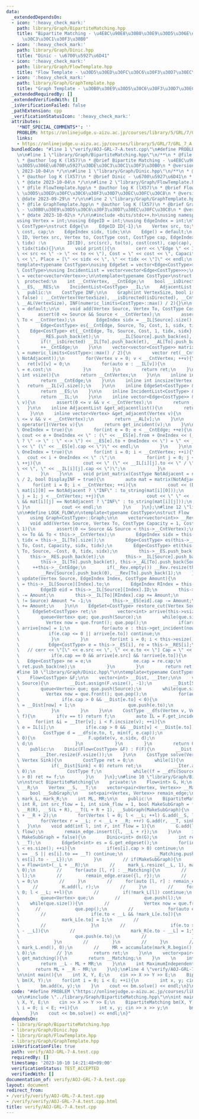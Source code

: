 ```yaml
---
data:
  _extendedDependsOn:
  - icon: ':heavy_check_mark:'
    path: library/Graph/BipartiteMatching.hpp
    title: "Bipartite Matching - \u4E8C\u90E8\u30B0\u30E9\u30D5\u306E\u6700\u5927\u30DE\
      \u30C3\u30C1\u30F3\u30B0"
  - icon: ':heavy_check_mark:'
    path: library/Graph/Dinic.hpp
    title: "Dinic - \u6700\u5927\u6D41"
  - icon: ':heavy_check_mark:'
    path: library/Graph/FlowTemplate.hpp
    title: "Flow Template - \u30D5\u30ED\u30FC\u30C6\u30F3\u30D7\u30EC\u30FC\u30C8"
  - icon: ':heavy_check_mark:'
    path: library/Graph/GraphTemplate.hpp
    title: "Graph Template - \u30B0\u30E9\u30D5\u30C6\u30F3\u30D7\u30EC\u30FC\u30C8"
  _extendedRequiredBy: []
  _extendedVerifiedWith: []
  _isVerificationFailed: false
  _pathExtension: cpp
  _verificationStatusIcon: ':heavy_check_mark:'
  attributes:
    '*NOT_SPECIAL_COMMENTS*': ''
    PROBLEM: https://onlinejudge.u-aizu.ac.jp/courses/library/5/GRL/7/GRL_7_A
    links:
    - https://onlinejudge.u-aizu.ac.jp/courses/library/5/GRL/7/GRL_7_A
  bundledCode: "#line 1 \"verify/AOJ-GRL-7-A.test.cpp\"\n#define PROBLEM \"https://onlinejudge.u-aizu.ac.jp/courses/library/5/GRL/7/GRL_7_A\"\
    \n\n#line 1 \"library/Graph/BipartiteMatching.hpp\"\n/**\n * @file BipartiteMatching.hpp\n\
    \ * @author log K (lX57)\n * @brief Bipartite Matching - \u4E8C\u90E8\u30B0\u30E9\
    \u30D5\u306E\u6700\u5927\u30DE\u30C3\u30C1\u30F3\u30B0\n * @version 2.2\n * @date\
    \ 2023-10-04\n */\n\n#line 1 \"library/Graph/Dinic.hpp\"\n/**\n * @file Dinic.hpp\n\
    \ * @author log K (lX57)\n * @brief Dinic - \u6700\u5927\u6D41\n * @version 1.0\n\
    \ * @date 2023-10-04\n */\n\n#line 2 \"library/Graph/FlowTemplate.hpp\"\n\n/**\n\
    \ * @file FlowTemplate.hpp\n * @author log K (lX57)\n * @brief Flow Template -\
    \ \u30D5\u30ED\u30FC\u30C6\u30F3\u30D7\u30EC\u30FC\u30C8\n * @version 1.0\n *\
    \ @date 2023-09-29\n */\n\n#line 2 \"library/Graph/GraphTemplate.hpp\"\n\n/**\n\
    \ * @file GraphTemplate.hpp\n * @author log K (lX57)\n * @brief Graph Template\
    \ - \u30B0\u30E9\u30D5\u30C6\u30F3\u30D7\u30EC\u30FC\u30C8\n * @version 2.2\n\
    \ * @date 2023-10-02\n */\n\n#include <bits/stdc++.h>\nusing namespace std;\n\n\
    using Vertex = int;\nusing EdgeID = int;\nusing EdgeIndex = int;\n\ntemplate<typename\
    \ CostType>\nstruct Edge{\n    EdgeID ID{-1};\n    Vertex src, to;\n    CostType\
    \ cost, cap;\n    EdgeIndex sidx, tidx;\n\n    Edge() = default;\n    Edge(EdgeID\
    \ ID, Vertex src, Vertex to, CostType cost, CostType cap, EdgeIndex sidx, EdgeIndex\
    \ tidx) :\n        ID(ID), src(src), to(to), cost(cost), cap(cap), sidx(sidx),\
    \ tidx(tidx){}\n\n    void print(){\n        cerr << \"Edge \" << ID << \" : (\"\
    \ << src << \" -> \" << to << \"), Cost = \" << cost << \", Capacity = \" << cap\
    \ << \", Place = [\" << sidx << \", \" << tidx << \"]\" << endl;\n    }\n};\n\n\
    template<typename CostType>\nusing EdgeSet = vector<Edge<CostType>>;\ntemplate<typename\
    \ CostType>\nusing IncidentList = vector<vector<Edge<CostType>>>;\nusing AdjacentList\
    \ = vector<vector<Vertex>>;\n\ntemplate<typename CostType>\nstruct Graph{\n  \
    \  protected:\n    int __CntVertex, __CntEdge;\n    bool __isDirected;\n    EdgeSet<CostType>\
    \ __ES, __RES;\n    IncidentList<CostType> __IL;\n    AdjacentList __AL;\n\n \
    \   public:\n    CostType INF;\n\n    Graph(int VertexSize, bool isDirected =\
    \ false) : __CntVertex(VertexSize), __isDirected(isDirected), __CntEdge(0), __IL(VertexSize),\
    \ __AL(VertexSize), INF(numeric_limits<CostType>::max() / 2){}\n\n    Graph()\
    \ = default;\n\n    void add(Vertex Source, Vertex To, CostType Cost = 1){\n \
    \       assert(0 <= Source && Source < __CntVertex);\n        assert(0 <= To &&\
    \ To < __CntVertex);\n        EdgeIndex sidx = __IL[Source].size(), tidx = __IL[To].size();\n\
    \        Edge<CostType> es{__CntEdge, Source, To, Cost, 1, sidx, tidx};\n    \
    \    Edge<CostType> et{__CntEdge, To, Source, Cost, 1, tidx, sidx};\n        __ES.push_back(es);\n\
    \        __RES.push_back(et);\n        __IL[Source].push_back(es), __AL[Source].push_back(To);\n\
    \        if(!__isDirected) __IL[To].push_back(et), __AL[To].push_back(Source);\n\
    \        ++__CntEdge;\n    }\n\n    vector<vector<CostType>> matrix(CostType NotAdjacent\
    \ = numeric_limits<CostType>::max() / 2){\n        vector ret(__CntVertex, vector(__CntVertex,\
    \ NotAdjacent));\n        for(Vertex v = 0; v < __CntVertex; ++v){\n         \
    \   ret[v][v] = 0;\n            for(auto e : __IL[v]){\n                ret[v][e.to]\
    \ = e.cost;\n            }\n        }\n        return ret;\n    }\n\n    inline\
    \ int vsize(){\n        return __CntVertex;\n    }\n\n    inline int esize(){\n\
    \        return __CntEdge;\n    }\n\n    inline int incsize(Vertex v){\n     \
    \   return __IL[v].size();\n    }\n\n    inline EdgeSet<CostType> &get_edgeset(){\n\
    \        return __ES;\n    }\n\n    inline IncidentList<CostType> &get_incidentlist(){\n\
    \        return __IL;\n    }\n\n    inline vector<Edge<CostType>> &get_incident(Vertex\
    \ v){\n        assert(0 <= v && v < __CntVertex);\n        return __IL[v];\n \
    \   }\n\n    inline AdjacentList &get_adjacentlist(){\n        return __AL;\n\
    \    }\n\n    inline vector<Vertex> &get_adjacent(Vertex v){\n        assert(0\
    \ <= v && v < __CntVertex);\n        return __AL[v];\n    }\n\n    vector<Edge<CostType>>\
    \ operator[](Vertex v){\n        return get_incident(v);\n    }\n\n    void print_edgeset(bool\
    \ OneIndex = true){\n        for(int e = 0; e < __CntEdge; ++e){\n           \
    \ cout << e + OneIndex << \" : (\" << __ES[e].from + OneIndex << (__isDirected\
    \ ? \" -> \" : \" <-> \") << __ES[e].to + OneIndex << \") = \" << __ES[e].cost\
    \ << \" (\" << __ES[e].cap << \")\" << endl;\n        }\n    }\n\n    void print_incidentlist(bool\
    \ OneIndex = true){\n        for(int i = 0; i < __CntVertex; ++i){\n         \
    \   cout << i + OneIndex << \" :\";\n            for(int j = 0; j < __IL[i].size();\
    \ ++j){\n                cout << \" (\" << __IL[i][j].to << \" / \" << __IL[i][j].cost\
    \ << \", \" << __IL[i][j].cap << \")\";\n            }\n            cout << endl;\n\
    \        }\n    }\n\n    void print_matrix(CostType NotAdjacent = numeric_limits<CostType>::max()\
    \ / 2, bool DisplayINF = true){\n        auto mat = matrix(NotAdjacent);\n   \
    \     for(int i = 0; i < __CntVertex; ++i){\n            cout << (DisplayINF &&\
    \ mat[i][0] == NotAdjacent ? \"INF\" : to_string(mat[i][0]));\n            for(int\
    \ j = 1; j < __CntVertex; ++j){\n                cout << \" \" << (DisplayINF\
    \ && mat[i][j] == NotAdjacent ? \"INF\" : to_string(mat[i][j]));\n           \
    \ }\n            cout << endl;\n        }\n    }\n};\n#line 12 \"library/Graph/FlowTemplate.hpp\"\
    \n\n#define LOGK_FLOW\n\ntemplate<typename CostType>\nstruct Flow : public Graph<CostType>{\n\
    \    using Graph<CostType>::Graph;\n\n    vector<vector<int>> __Rev;\n\n    public:\n\
    \    void add(Vertex Source, Vertex To, CostType Capacity = 1, CostType Cost =\
    \ 1){\n        assert(0 <= Source && Source < this->__CntVertex);\n        assert(0\
    \ <= To && To < this->__CntVertex);\n        EdgeIndex sidx = this->__IL[Source].size(),\
    \ tidx = this->__IL[To].size();\n        Edge<CostType> es(this->__CntEdge, Source,\
    \ To, Cost, Capacity, sidx, tidx);\n        Edge<CostType> et(this->__CntEdge,\
    \ To, Source, -Cost, 0, tidx, sidx);\n        this->__ES.push_back(es);\n    \
    \    this->__RES.push_back(et);\n        this->__IL[Source].push_back(es), this->__AL[Source].push_back(To);\n\
    \        this->__IL[To].push_back(et), this->__AL[To].push_back(Source);\n   \
    \     ++this->__CntEdge;\n        if(__Rev.empty()) __Rev.resize(this->__CntVertex);\n\
    \        __Rev[Source].push_back(0), __Rev[To].push_back(1);\n    }\n\n    void\
    \ update(Vertex Source, EdgeIndex Index, CostType Amount){\n        Vertex To\
    \ = this->__IL[Source][Index].to;\n        EdgeIndex RIndex = this->__IL[Source][Index].tidx;\n\
    \        EdgeID eid = this->__IL[Source][Index].ID;\n        this->__IL[Source][Index].cap\
    \ -= Amount;\n        this->__IL[To][RIndex].cap += Amount;\n        if(this->__ES[eid].src\
    \ != Source) Amount *= -1;\n        this->__ES[eid].cap -= Amount;\n        this->__RES[eid].cap\
    \ += Amount;\n    }\n\n    EdgeSet<CostType> restore_cut(Vertex Source){\n   \
    \     EdgeSet<CostType> ret;\n        vector<int> arrive(this->vsize(), 0);\n\
    \        queue<Vertex> que; que.push(Source);\n        while(que.size()){\n  \
    \          Vertex now = que.front(); que.pop();\n            if(arrive[now]) continue;\
    \ arrive[now] = 1;\n            for(auto e : this->get_incident(now)){\n     \
    \           if(e.cap <= 0 || arrive[e.to]) continue;\n                que.push(e.to);\n\
    \            }\n        }\n        for(int i = 0; i < this->esize(); ++i){\n \
    \           Edge<CostType> e = this->__ES[i], re = this->__RES[i];\n         \
    \   // cerr << \"[\" << e.src << \", \" << e.to << \"] Cap = \" << e.cap << endl;\n\
    \            if(e.cap == 0 && arrive[e.src] && !arrive[e.to]){\n             \
    \   Edge<CostType> ne = e;\n                ne.cap = re.cap;\n               \
    \ ret.push_back(ne);\n            }\n        }\n        return ret;\n    }\n};\n\
    #line 10 \"library/Graph/Dinic.hpp\"\n\ntemplate<typename CostType>\nstruct Dinic{\n\
    \    Flow<CostType> &F;\n\n    vector<int> __Dist, __Iter;\n\n    void __bfs(Vertex\
    \ Source){\n        __Dist.assign(F.vsize(), -1);\n        __Dist[Source] = 0;\n\
    \        queue<Vertex> que; que.push(Source);\n        while(que.size()){\n  \
    \          Vertex now = que.front(); que.pop();\n            for(auto e : F.get_incident(now)){\n\
    \                if(e.cap > 0 && __Dist[e.to] < 0){\n                    __Dist[e.to]\
    \ = __Dist[now] + 1;\n                    que.push(e.to);\n                }\n\
    \            }\n        }\n    }\n\n    CostType __dfs(Vertex v, Vertex t, CostType\
    \ f){\n        if(v == t) return f;\n        auto IL = F.get_incident(v);\n  \
    \      for(int &i = __Iter[v]; i < F.incsize(v); ++i){\n            Edge<CostType>\
    \ e = IL[i];\n            if(e.cap > 0 && __Dist[v] < __Dist[e.to]){\n       \
    \         CostType d = __dfs(e.to, t, min(f, e.cap));\n                if(d >\
    \ 0){\n                    F.update(v, e.sidx, d);\n                    return\
    \ d;\n                }\n            }\n        }\n        return 0;\n    }\n\n\
    \    public:\n    Dinic(Flow<CostType> &F) : F(F){\n        __Dist.resize(F.vsize());\n\
    \        __Iter.resize(F.vsize());\n    }\n\n    CostType solve(Vertex Source,\
    \ Vertex Sink){\n        CostType ret = 0;\n        while(1){\n            __bfs(Source);\n\
    \            if(__Dist[Sink] < 0) return ret;\n            __Iter.assign(F.vsize(),\
    \ 0);\n            CostType f;\n            while((f = __dfs(Source, Sink, F.INF))\
    \ > 0) ret += f;\n        }\n    }\n};\n#line 10 \"library/Graph/BipartiteMatching.hpp\"\
    \n\nstruct BipartiteMatching{\n    private:\n    Flow<int> G, H;\n    int __L,\
    \ __R;\n    Vertex __S, __T;\n    vector<pair<Vertex, Vertex>> __Matching;\n\n\
    \    bool __SubGraph;\n    set<pair<Vertex, Vertex>> remain_edge;\n    vector<int>\
    \ mark_L, mark_R;\n    int ML, MR;\n\n    public:\n    BipartiteMatching(int L,\
    \ int R, int src_flow = 1, int sink_flow = 1, bool MakeSubGraph = false) : __L(L),\
    \ __R(R), __S(L + R), __T(L + R + 1), __SubGraph(MakeSubGraph){\n        G = Flow<int>(__L\
    \ + __R + 2);\n        for(Vertex l = 0; l < __L; ++l) G.add(__S, l, src_flow);\n\
    \        for(Vertex r = __L; r < __L + __R; ++r) G.add(r, __T, sink_flow);\n \
    \   }\n\n    void add(int l, int r, int flow = 1){\n        G.add(l, __L + r,\
    \ flow);\n        remain_edge.insert({l, __L + r});\n    }\n\n    int solve(bool\
    \ MakeSubGraph = false){\n        Dinic<int> dn(G);\n        int ret = dn.solve(__S,\
    \ __T);\n        EdgeSet<int> es = G.get_edgeset();\n        for(int i = 0; i\
    \ < es.size(); ++i){\n            if(es[i].cap > 0) continue;\n            if(es[i].src\
    \ == __S || es[i].to == __T) continue;\n            __Matching.push_back({es[i].src,\
    \ es[i].to - __L});\n        }\n        // if(MakeSubGraph){\n        //     H\
    \ = Flow<int>(__L + __R);\n        //     mark_L.resize(__L, 1), mark_R.resize(__R,\
    \ 0);\n        //     for(auto [l, r] : __Matching){\n        //         H.add(r,\
    \ l);\n        //         remain_edge.erase({l, r});\n        //         mark_L[l]\
    \ = 0;\n        //     }\n        //     for(auto [l, r] : remain_edge){\n   \
    \     //         H.add(l, r);\n        //     }\n        //     for(Vertex l =\
    \ 0; l < __L; ++l){\n        //         if(!mark_L[l]) continue;\n        // \
    \        queue<Vertex> que;\n        //         que.push(l);\n        //     \
    \    while(que.size()){\n        //             Vertex now = que.front();\n  \
    \      //             que.pop();\n        //             for(auto e : H.get_incident(now)){\n\
    \        //                 if(e.to < __L && !mark_L[e.to]){\n        //     \
    \                mark_L[e.to] = 1;\n        //                     que.push(e.to);\n\
    \        //                 }\n        //                 if(e.to >= __L && !mark_R[e.to\
    \ - __L]){\n        //                     mark_R[e.to - __L] = 1;\n        //\
    \                     que.push(e.to);\n        //                 }\n        //\
    \             }\n        //         }\n        //     }\n        //     ML = accumulate(mark_L.begin(),\
    \ mark_L.end(), 0);\n        //     MR = accumulate(mark_R.begin(), mark_R.end(),\
    \ 0);\n        // }\n        return ret;\n    }\n\n    vector<pair<Vertex, Vertex>>\
    \ get_matching(){\n        return __Matching;\n    }\n    \n    int MinimumVertexCover(){\n\
    \        return __L - ML + MR;\n    }\n\n    int MaximumIndependentSet(){\n  \
    \      return ML + __R - MR;\n    }\n};\n#line 4 \"verify/AOJ-GRL-7-A.test.cpp\"\
    \n\nint main(){\n    int X, Y, E;\n    cin >> X >> Y >> E;\n    BipartiteMatching\
    \ bm(X, Y);\n    for(int i = 0; i < E; ++i){\n        int x, y; cin >> x >> y;\n\
    \        bm.add(x, y);\n    }\n    cout << bm.solve() << endl;\n}\n"
  code: "#define PROBLEM \"https://onlinejudge.u-aizu.ac.jp/courses/library/5/GRL/7/GRL_7_A\"\
    \n\n#include \"../library/Graph/BipartiteMatching.hpp\"\n\nint main(){\n    int\
    \ X, Y, E;\n    cin >> X >> Y >> E;\n    BipartiteMatching bm(X, Y);\n    for(int\
    \ i = 0; i < E; ++i){\n        int x, y; cin >> x >> y;\n        bm.add(x, y);\n\
    \    }\n    cout << bm.solve() << endl;\n}"
  dependsOn:
  - library/Graph/BipartiteMatching.hpp
  - library/Graph/Dinic.hpp
  - library/Graph/FlowTemplate.hpp
  - library/Graph/GraphTemplate.hpp
  isVerificationFile: true
  path: verify/AOJ-GRL-7-A.test.cpp
  requiredBy: []
  timestamp: '2023-10-10 14:21:48+09:00'
  verificationStatus: TEST_ACCEPTED
  verifiedWith: []
documentation_of: verify/AOJ-GRL-7-A.test.cpp
layout: document
redirect_from:
- /verify/verify/AOJ-GRL-7-A.test.cpp
- /verify/verify/AOJ-GRL-7-A.test.cpp.html
title: verify/AOJ-GRL-7-A.test.cpp
---
```

